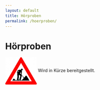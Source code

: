 ```yaml
---
layout: default
title: Hörproben
permalink: /hoerproben/
---
```


Hörproben
=========

<img style="width: 20%; height: 20%; vertical-align: middle;" src="/assets/baustelle.jpg">
Wird in Kürze bereitgestellt.